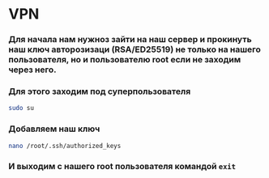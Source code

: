 # VPN
### Для начала нам нужноз зайти на наш сервер и прокинуть наш ключ авторозизаци (RSA/ED25519) не только на нашего пользователя, но и пользователю root если не заходим через него.
### Для этого заходим под суперпользователя
```bash
sudo su
```
### Добавляем наш ключ
```bash
nano /root/.ssh/authorized_keys
```
### И выходим с нашего root пользователя командой `exit`
